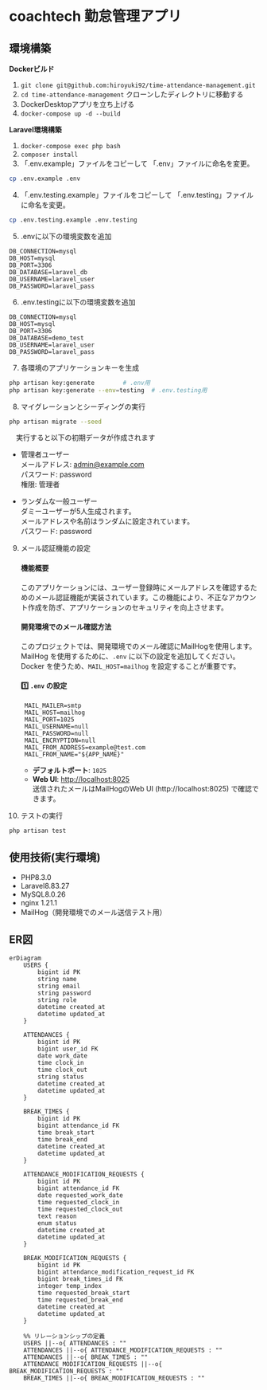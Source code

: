 # coachtech 勤怠管理アプリ

## 環境構築
**Dockerビルド**
1. `git clone git@github.com:hiroyuki92/time-attendance-management.git`
2. `cd time-attendance-management`     クローンしたディレクトリに移動する
3. DockerDesktopアプリを立ち上げる
4. `docker-compose up -d --build`

**Laravel環境構築**
1. `docker-compose exec php bash`
2. `composer install`
3. 「.env.example」ファイルをコピーして 「.env」ファイルに命名を変更。
```bash
cp .env.example .env
```
4. 「.env.testing.example」ファイルをコピーして 「.env.testing」ファイルに命名を変更。
```bash
cp .env.testing.example .env.testing
```
5. .envに以下の環境変数を追加
``` text
DB_CONNECTION=mysql
DB_HOST=mysql
DB_PORT=3306
DB_DATABASE=laravel_db
DB_USERNAME=laravel_user
DB_PASSWORD=laravel_pass
```
6. .env.testingに以下の環境変数を追加
``` text
DB_CONNECTION=mysql
DB_HOST=mysql
DB_PORT=3306
DB_DATABASE=demo_test
DB_USERNAME=laravel_user
DB_PASSWORD=laravel_pass
```
7. 各環境のアプリケーションキーを生成
``` bash
php artisan key:generate        # .env用
php artisan key:generate --env=testing  # .env.testing用
```

8. マイグレーションとシーディングの実行
``` bash
php artisan migrate --seed
```  
　実行すると以下の初期データが作成されます  
  - 管理者ユーザー  
	メールアドレス: admin@example.com  
	パスワード: password  
	権限: 管理者  
 
  - ランダムな一般ユーザー  
	ダミーユーザーが5人生成されます。  
	メールアドレスや名前はランダムに設定されています。  
	パスワード: password  

9. メール認証機能の設定  
    #### 機能概要
	このアプリケーションには、ユーザー登録時にメールアドレスを確認するためのメール認証機能が実装されています。この機能により、不正なアカウント作成を防ぎ、アプリケーションのセキュリティを向上させます。
    #### 開発環境でのメール確認方法
	このプロジェクトでは、開発環境でのメール確認にMailHogを使用します。
	MailHog を使用するために、`.env` に以下の設定を追加してください。
	Docker を使うため、`MAIL_HOST=mailhog` を設定することが重要です。
	#### **1️⃣ `.env` の設定**  
		MAIL_MAILER=smtp
		MAIL_HOST=mailhog
		MAIL_PORT=1025
		MAIL_USERNAME=null
		MAIL_PASSWORD=null
		MAIL_ENCRYPTION=null
		MAIL_FROM_ADDRESS=example@test.com
		MAIL_FROM_NAME="${APP_NAME}"
	- **デフォルトポート**: `1025`
	- **Web UI**: [http://localhost:8025](http://localhost:8025)  
	送信されたメールはMailHogのWeb UI (http://localhost:8025) で確認できます。

   
10. テストの実行
``` bash
php artisan test
```

## 使用技術(実行環境)
- PHP8.3.0
- Laravel8.83.27
- MySQL8.0.26
- nginx 1.21.1
- MailHog（開発環境でのメール送信テスト用）

## ER図
```mermaid
erDiagram
    USERS {
        bigint id PK
        string name
        string email
        string password
        string role
        datetime created_at
        datetime updated_at
    }
    
    ATTENDANCES {
        bigint id PK
        bigint user_id FK
        date work_date
        time clock_in
        time clock_out
        string status
        datetime created_at
        datetime updated_at
    }
    
    BREAK_TIMES {
        bigint id PK
        bigint attendance_id FK
        time break_start
        time break_end
        datetime created_at
        datetime updated_at
    }
    
    ATTENDANCE_MODIFICATION_REQUESTS {
        bigint id PK
        bigint attendance_id FK
        date requested_work_date
        time requested_clock_in
        time requested_clock_out
        text reason
        enum status
        datetime created_at
        datetime updated_at
    }
    
    BREAK_MODIFICATION_REQUESTS {
        bigint id PK
        bigint attendance_modification_request_id FK
        bigint break_times_id FK
        integer temp_index
        time requested_break_start
        time requested_break_end
        datetime created_at
        datetime updated_at
    }
    
    %% リレーションシップの定義
    USERS ||--o{ ATTENDANCES : ""
    ATTENDANCES ||--o{ ATTENDANCE_MODIFICATION_REQUESTS : ""
    ATTENDANCES ||--o{ BREAK_TIMES : ""
    ATTENDANCE_MODIFICATION_REQUESTS ||--o{ BREAK_MODIFICATION_REQUESTS : ""
    BREAK_TIMES ||--o{ BREAK_MODIFICATION_REQUESTS : ""

```
